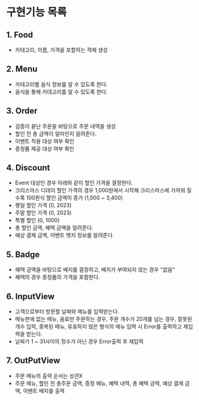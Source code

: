 # 구현기능 목록

## 1. Food
- 카테고리, 이름, 가격을 포함하는 객체 생성

## 2. Menu
- 카테고리별 음식 정보를 알 수 있도록 한다.
- 음식을 통해 카데고리를 알 수 있도록 한다.

## 3. Order
- 검증이 끝난 주문을 바탕으로 주문 내역을 생성
- 할인 전 총 금액이 얼마인지 알려준다.
- 이벤트 적용 대상 여부 확인
- 증정품 제공 대상 여부 확인

## 4. Discount
- Event 대상인 경우 아래와 같이 할인 가격을 결정한다.
- 크리스마스 디데이 할인 가격의 경우 1,000원에서 시작해 크리스마스에 가까워 질 수록 100원식 할인 금액이 증가 (1,000 ~ 3,400)
- 평일 할인 가격 (0, 2023)
- 주말 할인 가격 (0, 2023)
- 특별 할인 (0, 1000)
- 총 할인 금액, 혜택 금액을 알려준다.
- 예상 결제 금액, 이벤트 뱃지 정보를 알려준다.

## 5. Badge
- 혜택 금액을 바탕으로 배지를 결정하고, 배지가 부여되지 않는 경우 "없음"
- 혜택의 경우 증정품의 가격을 포함한다.

## 6. InputView
- 고객으로부터 방문할 날짜와 메뉴를 입력받는다.
- 메뉴판에 없는 메뉴, 음료만 주문하는 경우, 주문 개수가 20개를 넘는 경우, 잘못된 개수 입력, 중복된 메뉴, 유효하지 않은 형식의 메뉴 입력 시 Error를 출력하고 재입력을 받는다.
- 날짜가 1 ~ 31사이의 정수가 아닌 경우 Error출력 후 재입력

## 7. OutPutView
- 주문 메뉴의 출력 순서는 상관X
- 주문 메뉴, 할인 전 총주문 금액, 증정 메뉴, 혜택 내역, 총 혜택 금액, 예상 결제 금액, 이벤트 배지를 출력